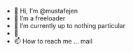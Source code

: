 - 👋 Hi, I’m @mustafejen
- 👀 I’m a freeloader
- 🌱 I’m currently up to nothing particular
- 💞️ 
- 📫 How to reach me ... mail

<!---
mustafejen/mustafejen is a ✨ special ✨ repository because its `README.md` (this file) appears on your GitHub profile.
You can click the Preview link to take a look at your changes.
--->
